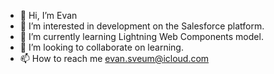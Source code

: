 - 👋 Hi, I’m Evan
- 👀 I’m interested in development on the Salesforce platform.
- 🌱 I’m currently learning Lightning Web Components model.
- 💞️ I’m looking to collaborate on learning.
- 📫 How to reach me evan.sveum@icloud.com

<!---
sveume/sveume is a ✨ special ✨ repository because its `README.md` (this file) appears on your GitHub profile.
You can click the Preview link to take a look at your changes.
--->
